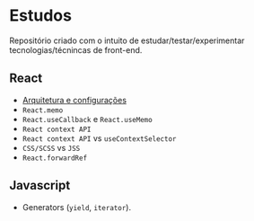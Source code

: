 # Estudos

Repositório criado com o intuito de estudar/testar/experimentar tecnologias/técnincas de front-end.

## React
- [Arquitetura e configurações](https://github.com/ffernandomoraes/estudos/tree/master/react/arquitetura)
- `React.memo`
- `React.useCallback` e `React.useMemo`
- `React context API`
- `React context API` vs `useContextSelector`
- `CSS/SCSS` vs `JSS`
- `React.forwardRef`

## Javascript
- Generators (`yield`, `iterator`).
